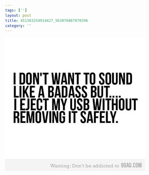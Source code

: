 ```yaml
---
tags: ['']
layout: post
title: 451303254914427_563076887070396
category: ''
---
```

![451303254914427_563076887070396](/uploads/2013-5-7-451303254914427_563076887070396.jpg)
